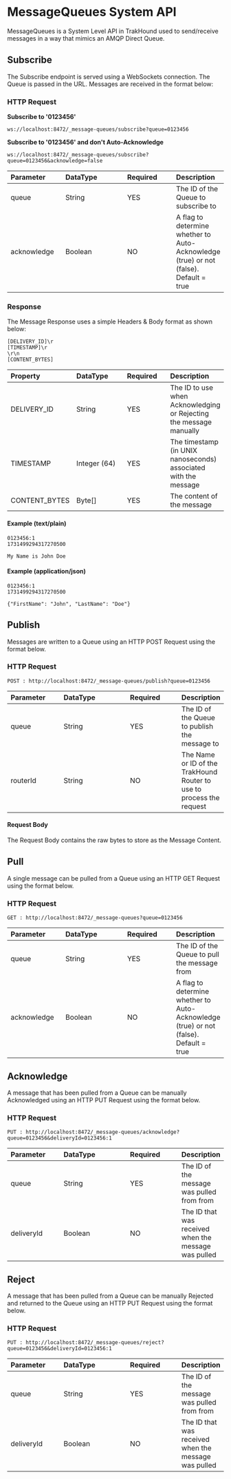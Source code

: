 # MessageQueues System API
MessageQueues is a System Level API in TrakHound used to send/receive messages in a way that mimics an AMQP Direct Queue.

## Subscribe
The Subscribe endpoint is served using a WebSockets connection. The Queue is passed in the URL. Messages are received in the format below:

### HTTP Request

**Subscribe to '0123456'**
```
ws://localhost:8472/_message-queues/subscribe?queue=0123456
```

**Subscribe to '0123456' and don't Auto-Acknowledge**
```
ws://localhost:8472/_message-queues/subscribe?queue=0123456&acknowledge=false
```

<table style="width: 100%;">
    <thead>
        <tr>
            <th style="text-align: left;width: 120px;">Parameter</th>
            <th style="text-align: left;width: 170px;">DataType</th>
            <th style="text-align: left;width: 120px;">Required</th>
            <th style="text-align: left;">Description</th>
        </tr>
    </thead>
    <tbody>
        <tr>
            <td>queue</td>
            <td>String</td>
            <td>YES</td>
            <td>The ID of the Queue to subscribe to</td>
        </tr>  
        <tr>
            <td>acknowledge</td>
            <td>Boolean</td>
            <td>NO</td>
            <td>A flag to determine whether to Auto-Acknowledge (true) or not (false). Default = true</td>
        </tr>    
    </tbody>
</table>

### Response
The Message Response uses a simple Headers & Body format as shown below:
```
[DELIVERY_ID]\r
[TIMESTAMP]\r
\r\n
[CONTENT_BYTES]
```
<table style="width: 100%;">
    <thead>
        <tr>
            <th style="text-align: left;width: 120px;">Property</th>
            <th style="text-align: left;width: 170px;">DataType</th>
            <th style="text-align: left;width: 120px;">Required</th>
            <th style="text-align: left;">Description</th>
        </tr>
    </thead>
    <tbody>
        <tr>
            <td>DELIVERY_ID</td>
            <td>String</td>
            <td>YES</td>
            <td>The ID to use when Acknowledging or Rejecting the message manually</td>
        </tr>  
        <tr>
            <td>TIMESTAMP</td>
            <td>Integer (64)</td>
            <td>YES</td>
            <td>The timestamp (in UNIX nanoseconds) associated with the message</td>
        </tr>    
        <tr>
            <td>CONTENT_BYTES</td>
            <td>Byte[]</td>
            <td>YES</td>
            <td>The content of the message</td>
        </tr> 
    </tbody>
</table>

#### Example (text/plain)
```
0123456:1
1731499294317270500

My Name is John Doe
```

#### Example (application/json)
```
0123456:1
1731499294317270500

{"FirstName": "John", "LastName": "Doe"}
```

## Publish
Messages are written to a Queue using an HTTP POST Request using the format below.

### HTTP Request
```
POST : http://localhost:8472/_message-queues/publish?queue=0123456
```

<table style="width: 100%;">
    <thead>
        <tr>
            <th style="text-align: left;width: 120px;">Parameter</th>
            <th style="text-align: left;width: 170px;">DataType</th>
            <th style="text-align: left;width: 120px;">Required</th>
            <th style="text-align: left;">Description</th>
        </tr>
    </thead>
    <tbody>
        <tr>
            <td>queue</td>
            <td>String</td>
            <td>YES</td>
            <td>The ID of the Queue to publish the message to</td>
        </tr>   
        <tr>
            <td>routerId</td>
            <td>String</td>
            <td>NO</td>
            <td>The Name or ID of the TrakHound Router to use to process the request</td>
        </tr>   
    </tbody>
</table>

#### Request Body
The Request Body contains the raw bytes to store as the Message Content.

## Pull
A single message can be pulled from a Queue using an HTTP GET Request using the format below.

### HTTP Request
```
GET : http://localhost:8472/_message-queues?queue=0123456
```

<table style="width: 100%;">
    <thead>
        <tr>
            <th style="text-align: left;width: 120px;">Parameter</th>
            <th style="text-align: left;width: 170px;">DataType</th>
            <th style="text-align: left;width: 120px;">Required</th>
            <th style="text-align: left;">Description</th>
        </tr>
    </thead>
    <tbody>
        <tr>
            <td>queue</td>
            <td>String</td>
            <td>YES</td>
            <td>The ID of the Queue to pull the message from</td>
        </tr>   
        <tr>
            <td>acknowledge</td>
            <td>Boolean</td>
            <td>NO</td>
            <td>A flag to determine whether to Auto-Acknowledge (true) or not (false). Default = true</td>
        </tr>    
    </tbody>
</table>

## Acknowledge
A message that has been pulled from a Queue can be manually Acknowledged using an HTTP PUT Request using the format below.

### HTTP Request
```
PUT : http://localhost:8472/_message-queues/acknowledge?queue=0123456&deliveryId=0123456:1
```

<table style="width: 100%;">
    <thead>
        <tr>
            <th style="text-align: left;width: 120px;">Parameter</th>
            <th style="text-align: left;width: 170px;">DataType</th>
            <th style="text-align: left;width: 120px;">Required</th>
            <th style="text-align: left;">Description</th>
        </tr>
    </thead>
    <tbody>
        <tr>
            <td>queue</td>
            <td>String</td>
            <td>YES</td>
            <td>The ID of the message was pulled from from</td>
        </tr>   
        <tr>
            <td>deliveryId</td>
            <td>Boolean</td>
            <td>NO</td>
            <td>The ID that was received when the message was pulled</td>
        </tr>    
    </tbody>
</table>

## Reject
A message that has been pulled from a Queue can be manually Rejected and returned to the Queue using an HTTP PUT Request using the format below.

### HTTP Request
```
PUT : http://localhost:8472/_message-queues/reject?queue=0123456&deliveryId=0123456:1
```

<table style="width: 100%;">
    <thead>
        <tr>
            <th style="text-align: left;width: 120px;">Parameter</th>
            <th style="text-align: left;width: 170px;">DataType</th>
            <th style="text-align: left;width: 120px;">Required</th>
            <th style="text-align: left;">Description</th>
        </tr>
    </thead>
    <tbody>
        <tr>
            <td>queue</td>
            <td>String</td>
            <td>YES</td>
            <td>The ID of the message was pulled from from</td>
        </tr>   
        <tr>
            <td>deliveryId</td>
            <td>Boolean</td>
            <td>NO</td>
            <td>The ID that was received when the message was pulled</td>
        </tr>    
    </tbody>
</table>
